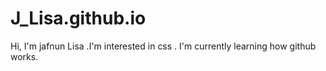 # J_Lisa.github.io
Hi, I'm jafnun Lisa .I'm interested in css . I'm currently learning how github works.
